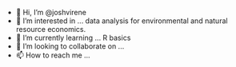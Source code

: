 - 👋 Hi, I’m @joshvirene
- 👀 I’m interested in ... data analysis for environmental and natural resource economics. 
- 🌱 I’m currently learning ... R basics
- 💞️ I’m looking to collaborate on ...
- 📫 How to reach me ...

<!---
joshvirene/joshvirene is a ✨ special ✨ repository because its `README.md` (this file) appears on your GitHub profile.
You can click the Preview link to take a look at your changes.
--->
